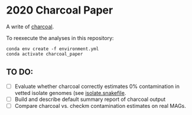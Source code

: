 # 2020 Charcoal Paper

A write of [charcoal](github.com/dib-lab/charcoal).

To reexecute the analyses in this repository:

```
conda env create -f environment.yml
conda activate charcoal_paper
```

## TO DO:

+ [ ] Evaluate whether charcoal correctly estimates 0% contamination in vetted isolate genomes (see [isolate.snakefile](./isolate.snakefile).
+ [ ] Build and describe default summary report of charcoal output
+ [ ] Compare charcoal vs. checkm contamination estimates on real MAGs.   
